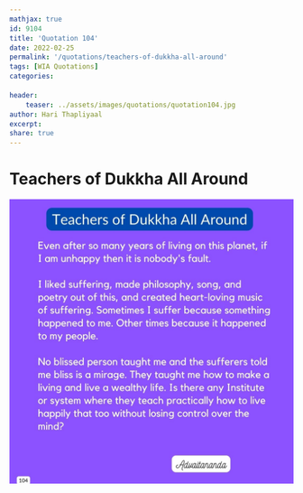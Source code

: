 ```yaml
---
mathjax: true
id: 9104
title: 'Quotation 104'
date: 2022-02-25
permalink: '/quotations/teachers-of-dukkha-all-around'
tags: [WIA Quotations] 
categories: 

header:
    teaser: ../assets/images/quotations/quotation104.jpg
author: Hari Thapliyaal 
excerpt:
share: true 
---
```


# Teachers of Dukkha All Around

![Teachers of Dukkha All Around](../assets/images/quotations/quotation104.jpg)
